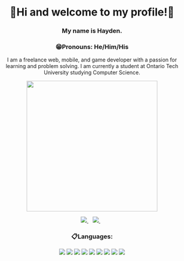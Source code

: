<h1 align=center>
    👋Hi and welcome to my profile!👋
</h1>

<h3 align=center>
    My name is Hayden.
</h3>
<h3 align=center>
    😁Pronouns: He/Him/His
</h3>
<p align=center>
    I am a freelance web, mobile, and game developer with a passion for learning and problem solving.
    I am currently a student at Ontario Tech University studying Computer Science.
</p>

<p align='center'>
  <a href="#"><img src="https://github-readme-stats.vercel.app/api?username=DrWheelicus&show_icons=true&count_private=true&theme=github_dark" width="350"></a>
</p>

<p align=center>
    <a href="https://www.linkedin.com/in/hayden-macintyre-70278a1a1/">
        <img src="https://img.shields.io/badge/linkedin-%230077B5.svg?&style=for-the-badge&logo=linkedin&logoColor=white" />
    </a>&nbsp;&nbsp;
    <a href="mailto:haydenpmac@gmail.com?bcc=hayden.macintyre@ontariotechu.net&?body=Hi%20Hayden%2C%0D%0A%0D%0A">
        <img src="https://img.shields.io/badge/Gmail-D14836?style=for-the-badge&logo=gmail&logoColor=white" />
    </a>&nbsp;&nbsp;
</p>

<h3 align=center>
    📋Languages:
</h3>

<p align=center>
    <img src="https://img.shields.io/badge/Java-ED8B00?style=for-the-badge&logo=java&logoColor=white" />
    <img src="https://img.shields.io/badge/Python-3776AB?style=for-the-badge&logo=python&logoColor=white" />
    <img src="https://img.shields.io/badge/C%2B%2B-00599C?style=for-the-badge&logo=c%2B%2B&logoColor=white" />
    <img src="https://img.shields.io/badge/HTML5-E34F26?style=for-the-badge&logo=html5&logoColor=white" />
    <img src="https://img.shields.io/badge/CSS3-1572B6?style=for-the-badge&logo=css3&logoColor=white" />
    <img src="https://img.shields.io/badge/JavaScript-323330?style=for-the-badge&logo=javascript&logoColor=F7DF1E" />
    <img src="https://img.shields.io/badge/C%23-239120?style=for-the-badge&logo=c-sharp&logoColor=white" />
    <img src="https://img.shields.io/badge/Clojure-5881D8?style=for-the-badge&logo=clojure&logoColor=white" />
    <img src="https://img.shields.io/badge/Dart-0175C2?style=for-the-badge&logo=dart&logoColor=white" />
</p>

<!-- <details>
    <summary>Projects</summary>
</details> -->


    

<!--
**DrWheelicus/DrWheelicus** is a ✨ _special_ ✨ repository because its `README.md` (this file) appears on your GitHub profile.

Here are some ideas to get you started:

- 🔭 I’m currently working on ...
- 🌱 I’m currently learning ...
- 👯 I’m looking to collaborate on ...
- 🤔 I’m looking for help with ...
- 💬 Ask me about ...
- 📫 How to reach me: ...
- 😄 Pronouns: ...
- ⚡ Fun fact: ...
-->
